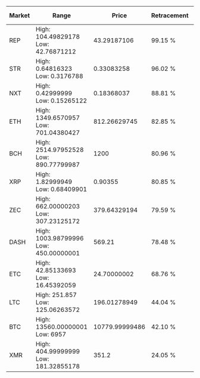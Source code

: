 | Market | Range | Price| Retracement | Doubles to 50% |
| --- | --- | --- | --- | --- |
| REP | High: 104.49829178<br />Low: 42.76871212 | 43.29187106 | 99.15 % | 1.70 |
| STR | High: 0.64816323<br />Low: 0.3176788 | 0.33083258 | 96.02 % | 1.46 |
| NXT | High: 0.42999999<br />Low: 0.15265122 | 0.18368037 | 88.81 % | 1.59 |
| ETH | High: 1349.6570957<br />Low: 701.04380427 | 812.26629745 | 82.85 % | 1.26 |
| BCH | High: 2514.97952528<br />Low: 890.77799987 | 1200 | 80.96 % | 1.42 |
| XRP | High: 1.82999949<br />Low: 0.68409901 | 0.90355 | 80.85 % | 1.39 |
| ZEC | High: 662.00000203<br />Low: 307.23125172 | 379.64329194 | 79.59 % | 1.28 |
| DASH | High: 1003.98799996<br />Low: 450.00000001 | 569.21 | 78.48 % | 1.28 |
| ETC | High: 42.85133693<br />Low: 16.45392059 | 24.70000002 | 68.76 % | 1.20 |
| LTC | High: 251.857<br />Low: 125.06263572 | 196.01278949 | 44.04 % | 0.00 |
| BTC | High: 13560.00000001<br />Low: 6957 | 10779.99999486 | 42.10 % | 0.00 |
| XMR | High: 404.99999999<br />Low: 181.32855178 | 351.2 | 24.05 % | 0.00 |
